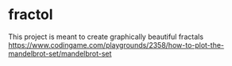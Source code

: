 # fractol
This project is meant to create graphically beautiful fractals
https://www.codingame.com/playgrounds/2358/how-to-plot-the-mandelbrot-set/mandelbrot-set
